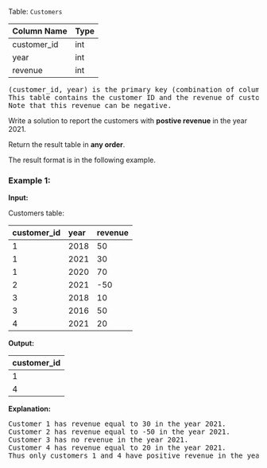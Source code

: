 Table: `Customers`

| Column Name | Type |
| :---------- | :--- |
| customer_id | int  |
| year        | int  |
| revenue     | int  |

<pre>
(customer_id, year) is the primary key (combination of columns with unique values) for this table.
This table contains the customer ID and the revenue of customers in different years.
Note that this revenue can be negative.
</pre>

Write a solution to report the customers with **postive revenue** in the year 2021.

Return the result table in **any order**.

The result format is in the following example.

### Example 1:

**Input:**

Customers table:

| customer_id | year | revenue |
| :---------- | :--- | :------ |
| 1           | 2018 | 50      |
| 1           | 2021 | 30      |
| 1           | 2020 | 70      |
| 2           | 2021 | -50     |
| 3           | 2018 | 10      |
| 3           | 2016 | 50      |
| 4           | 2021 | 20      |

**Output:**

| customer_id |
| :---------- |
| 1           |
| 4           |

**Explanation:**

<pre>
Customer 1 has revenue equal to 30 in the year 2021.
Customer 2 has revenue equal to -50 in the year 2021.
Customer 3 has no revenue in the year 2021.
Customer 4 has revenue equal to 20 in the year 2021.
Thus only customers 1 and 4 have positive revenue in the year 2021.
</pre>
